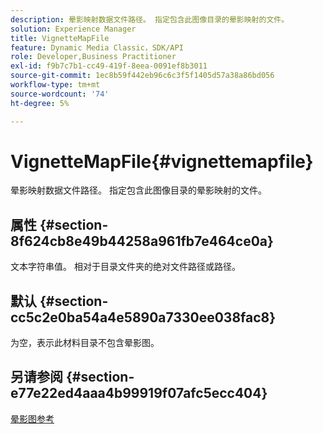 ```yaml
---
description: 晕影映射数据文件路径。 指定包含此图像目录的晕影映射的文件。
solution: Experience Manager
title: VignetteMapFile
feature: Dynamic Media Classic，SDK/API
role: Developer,Business Practitioner
exl-id: f9b7c7b1-cc49-419f-8eea-0091ef8b3011
source-git-commit: 1ec8b59f442eb96c6c3f5f1405d57a38a86bd056
workflow-type: tm+mt
source-wordcount: '74'
ht-degree: 5%

---
```


# VignetteMapFile{#vignettemapfile}

晕影映射数据文件路径。 指定包含此图像目录的晕影映射的文件。

## 属性 {#section-8f624cb8e49b44258a961fb7e464ce0a}

文本字符串值。 相对于目录文件夹的绝对文件路径或路径。

## 默认 {#section-cc5c2e0ba54a4e5890a7330ee038fac8}

为空，表示此材料目录不包含晕影图。

## 另请参阅 {#section-e77e22ed4aaa4b99919f07afc5ecc404}

[晕影图参考](../../../../../ir-api/material-cat/image-rendering-api-ref/c-ir-material-catalog/c-ir-vignette-map-reference/c-ir-vignette-map-reference.md#concept-f9486269f2b04d4cb6750f3af7bf0eb7)
